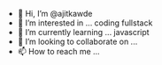 - 👋 Hi, I’m @ajitkawde
- 👀 I’m interested in ... coding fullstack
- 🌱 I’m currently learning ... javascript
- 💞️ I’m looking to collaborate on ...
- 📫 How to reach me ...

<!---
ajitkawde/ajitkawde is a ✨ special ✨ repository because its `README.md` (this file) appears on your GitHub profile.
You can click the Preview link to take a look at your changes.
--->

